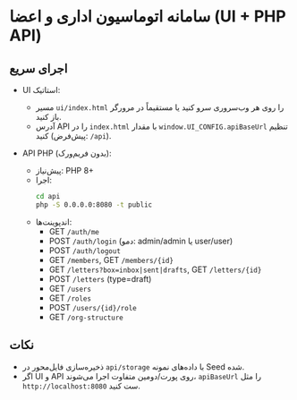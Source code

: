 # سامانه اتوماسیون اداری و اعضا (UI + PHP API)

## اجرای سریع

- UI استاتیک:
  - مسیر `ui/index.html` را روی هر وب‌سروری سرو کنید یا مستقیماً در مرورگر باز کنید.
  - آدرس API را در `index.html` با مقدار `window.UI_CONFIG.apiBaseUrl` تنظیم کنید (پیش‌فرض: `/api`).

- API PHP (بدون فریم‌ورک):
  - پیش‌نیاز: PHP 8+
  - اجرا:
    ```bash
    cd api
    php -S 0.0.0.0:8080 -t public
    ```
  - اندپوینت‌ها:
    - GET `/auth/me`
    - POST `/auth/login`  (دمو: admin/admin یا user/user)
    - POST `/auth/logout`
    - GET `/members`, GET `/members/{id}`
    - GET `/letters?box=inbox|sent|drafts`, GET `/letters/{id}`
    - POST `/letters` (type=draft)
    - GET `/users`
    - GET `/roles`
    - POST `/users/{id}/role`
    - GET `/org-structure`

## نکات
- ذخیره‌سازی فایل‌محور در `api/storage` با داده‌های نمونه Seed شده.
- اگر UI و API روی پورت/دومین متفاوت اجرا می‌شوند، `apiBaseUrl` را مثل `http://localhost:8080` ست کنید.